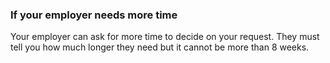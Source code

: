 ###  **If your employer needs more time**

Your employer can ask for more time to decide on your request. They must tell
you how much longer they need but it cannot be more than 8 weeks.
